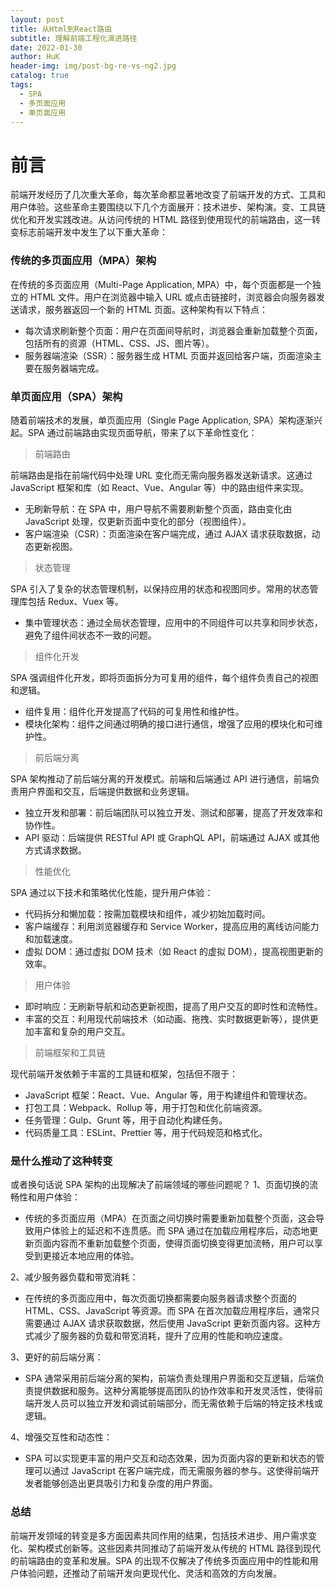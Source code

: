 ```yaml
---
layout: post
title: 从Html到React路由
subtitle: 理解前端工程化演进路径
date: 2022-01-30
author: HuK
header-img: img/post-bg-re-vs-ng2.jpg
catalog: true
tags:
  - SPA
  - 多页面应用
  - 单页面应用
---
```


# 前言

前端开发经历了几次重大革命，每次革命都显著地改变了前端开发的方式、工具和用户体验。这些革命主要围绕以下几个方面展开：技术进步、架构演。变、工具链优化和开发实践改进。从访问传统的 HTML 路径到使用现代的前端路由，这一转变标志前端开发中发生了以下重大革命：

### 传统的多页面应用（MPA）架构

在传统的多页面应用（Multi-Page Application, MPA）中，每个页面都是一个独立的 HTML 文件。用户在浏览器中输入 URL 或点击链接时，浏览器会向服务器发送请求，服务器返回一个新的 HTML 页面。这种架构有以下特点：

- 每次请求刷新整个页面：用户在页面间导航时，浏览器会重新加载整个页面，包括所有的资源（HTML、CSS、JS、图片等）。
- 服务器端渲染（SSR）：服务器生成 HTML 页面并返回给客户端，页面渲染主要在服务器端完成。

### 单页面应用（SPA）架构

随着前端技术的发展，单页面应用（Single Page Application, SPA）架构逐渐兴起。SPA 通过前端路由实现页面导航，带来了以下革命性变化：

> 前端路由

前端路由是指在前端代码中处理 URL 变化而无需向服务器发送新请求。这通过 JavaScript 框架和库（如 React、Vue、Angular 等）中的路由组件来实现。

- 无刷新导航：在 SPA 中，用户导航不需要刷新整个页面，路由变化由 JavaScript 处理，仅更新页面中变化的部分（视图组件）。
- 客户端渲染（CSR）：页面渲染在客户端完成，通过 AJAX 请求获取数据，动态更新视图。

> 状态管理

SPA 引入了复杂的状态管理机制，以保持应用的状态和视图同步。常用的状态管理库包括 Redux、Vuex 等。

- 集中管理状态：通过全局状态管理，应用中的不同组件可以共享和同步状态，避免了组件间状态不一致的问题。

> 组件化开发

SPA 强调组件化开发，即将页面拆分为可复用的组件，每个组件负责自己的视图和逻辑。

- 组件复用：组件化开发提高了代码的可复用性和维护性。
- 模块化架构：组件之间通过明确的接口进行通信，增强了应用的模块化和可维护性。

> 前后端分离

SPA 架构推动了前后端分离的开发模式。前端和后端通过 API 进行通信，前端负责用户界面和交互，后端提供数据和业务逻辑。

- 独立开发和部署：前后端团队可以独立开发、测试和部署，提高了开发效率和协作性。
- API 驱动：后端提供 RESTful API 或 GraphQL API，前端通过 AJAX 或其他方式请求数据。

> 性能优化

SPA 通过以下技术和策略优化性能，提升用户体验：

- 代码拆分和懒加载：按需加载模块和组件，减少初始加载时间。
- 客户端缓存：利用浏览器缓存和 Service Worker，提高应用的离线访问能力和加载速度。
- 虚拟 DOM：通过虚拟 DOM 技术（如 React 的虚拟 DOM），提高视图更新的效率。

> 用户体验

- 即时响应：无刷新导航和动态更新视图，提高了用户交互的即时性和流畅性。
- 丰富的交互：利用现代前端技术（如动画、拖拽、实时数据更新等），提供更加丰富和复杂的用户交互。

> 前端框架和工具链

现代前端开发依赖于丰富的工具链和框架，包括但不限于：

- JavaScript 框架：React、Vue、Angular 等，用于构建组件和管理状态。
- 打包工具：Webpack、Rollup 等，用于打包和优化前端资源。
- 任务管理：Gulp、Grunt 等，用于自动化构建任务。
- 代码质量工具：ESLint、Prettier 等，用于代码规范和格式化。

### 是什么推动了这种转变

或者换句话说 SPA 架构的出现解决了前端领域的哪些问题呢？
1、页面切换的流畅性和用户体验：

- 传统的多页面应用（MPA）在页面之间切换时需要重新加载整个页面，这会导致用户体验上的延迟和不连贯感。而 SPA 通过在加载应用程序后，动态地更新页面内容而不重新加载整个页面，使得页面切换变得更加流畅，用户可以享受到更接近本地应用的体验。

2、减少服务器负载和带宽消耗：

- 在传统的多页面应用中，每次页面切换都需要向服务器请求整个页面的 HTML、CSS、JavaScript 等资源。而 SPA 在首次加载应用程序后，通常只需要通过 AJAX 请求获取数据，然后使用 JavaScript 更新页面内容。这种方式减少了服务器的负载和带宽消耗，提升了应用的性能和响应速度。

3、更好的前后端分离：

- SPA 通常采用前后端分离的架构，前端负责处理用户界面和交互逻辑，后端负责提供数据和服务。这种分离能够提高团队的协作效率和开发灵活性，使得前端开发人员可以独立开发和调试前端部分，而无需依赖于后端的特定技术栈或逻辑。

4、增强交互性和动态性：

- SPA 可以实现更丰富的用户交互和动态效果，因为页面内容的更新和状态的管理可以通过 JavaScript 在客户端完成，而无需服务器的参与。这使得前端开发者能够创造出更具吸引力和复杂度的用户界面。

### 总结

前端开发领域的转变是多方面因素共同作用的结果，包括技术进步、用户需求变化、架构模式创新等。这些因素共同推动了前端开发从传统的 HTML 路径到现代的前端路由的变革和发展。SPA 的出现不仅解决了传统多页面应用中的性能和用户体验问题，还推动了前端开发向更现代化、灵活和高效的方向发展。

